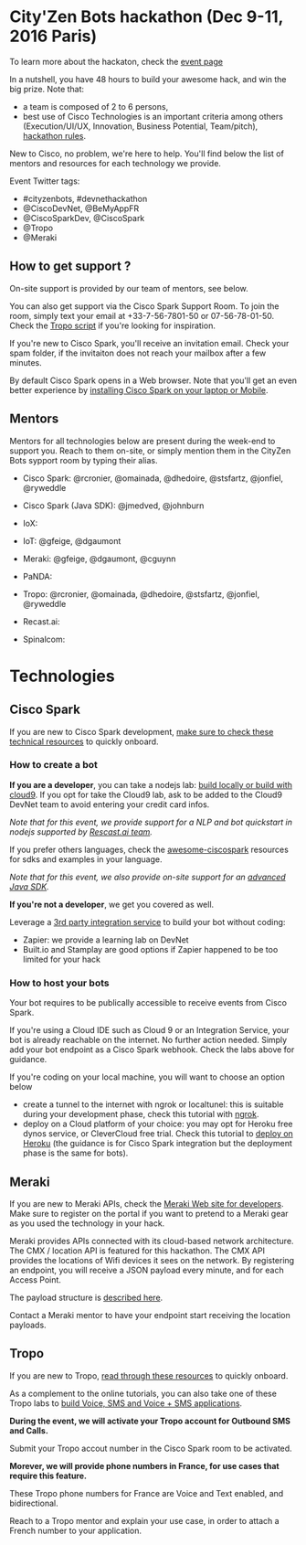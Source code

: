 # City'Zen Bots hackathon (Dec 9-11, 2016 Paris)

To learn more about the hackaton, check the [event page](http://cityzenbotshackathon.bemyapp.com/)

In a nutshell, you have 48 hours to build your awesome hack, and win the big prize.
Note that:
- a team is composed of 2 to 6 persons, 
- best use of Cisco Technologies is an important criteria among others (Execution/UI/UX, Innovation, Business Potential, Team/pitch), [hackathon rules](https://docs.google.com/document/d/1XAuNx0UaJKlNqss2CX9MvtZkZnw1QqG6i3wIm31-3gc/edit). 

New to Cisco, no problem, we're here to help.
You'll find below the list of mentors and resources for each technology we provide.

Event Twitter tags: 
- #cityzenbots, #devnethackathon 
- @CiscoDevNet, @BeMyAppFR
- @CiscoSparkDev, @CiscoSpark
- @Tropo
- @Meraki


## How to get support ?

On-site support is provided by our team of mentors, see below.

You can also get support via the Cisco Spark Support Room.
To join the room, simply text your email at +33-7-56-7801-50 or 07-56-78-01-50.
Check the [Tropo script](survey-and-bridge.js) if you're looking for inspiration. 

If you're new to Cisco Spark, you'll receive an invitation email.
Check your spam folder, if the invitaiton does not reach your mailbox after a few minutes.

By default Cisco Spark opens in a Web browser.
Note that you'll get an even better experience by [installing Cisco Spark on your laptop or Mobile](https://www.ciscospark.com/downloads.html).


## Mentors

Mentors for all technologies below are present during the week-end to support you.
Reach to them on-site, or simply mention them in the CityZen Bots sypport room by typing their alias.

- Cisco Spark: @rcronier, @omainada, @dhedoire, @stsfartz, @jonfiel, @ryweddle
- Cisco Spark (Java SDK): @jmedved, @johnburn
- IoX: 
- IoT: @gfeige, @dgaumont
- Meraki: @gfeige, @dgaumont, @cguynn
- PaNDA: 
- Tropo: @rcronier, @omainada, @dhedoire, @stsfartz, @jonfiel, @ryweddle

- Recast.ai: 
- Spinalcom: 


# Technologies

## Cisco Spark

If you are new to Cisco Spark development, [make sure to check these technical resources](https://github.com/ObjectIsAdvantag/hackathon-resources#cisco-spark-cloud-collaboration-apis) to quickly onboard.


### How to create a bot

**If you are a developer**, you can take a nodejs lab: 
[build locally or build with cloud9](https://github.com/CiscoDevNet/codemotion-milan-2016#from-zero-to-enterprise-chatbots-with-cisco-spark-apis).
If you opt for take the Cloud9 lab, ask to be added to the Cloud9 DevNet team to avoid entering your credit card infos.

_Note that for this event, we provide support for a NLP and bot quickstart in nodejs supported by [Rescast.ai team](https://github.com/RecastAI/starter-bot-ciscoSpark)._ 

If you prefer others languages, check the [awesome-ciscospark](https://github.com/CiscoDevNet/awesome-ciscospark) resources for sdks and examples in your language.

_Note that for this event, we also provide on-site support for an [advanced Java SDK](https://github.com/CiscoDevNet/odl-sparkbot)._


**If you're not a developer**, we get you covered as well. 

Leverage a [3rd party integration service](https://github.com/CiscoDevNet/awesome-ciscospark#integration-services) to build your bot without coding:
- Zapier: we provide a learning lab on DevNet
- Built.io and Stamplay are good options if Zapier happened to be too limited for your hack


### How to host your bots

Your bot requires to be publically accessible to receive events from Cisco Spark.

If you're using a Cloud IDE such as Cloud 9 or an Integration Service, your bot is already reachable on the internet.
No further action needed. Simply add your bot endpoint as a Cisco Spark webhook. Check the labs above for guidance.

If you're coding on your local machine, you will want to choose an option below
- create a tunnel to the internet with ngrok or localtunel: this is suitable during your development phase, check this tutorial with [ngrok](https://github.com/CiscoDevNet/codemotion-milan-2016/blob/master/labs/SPARK-2-Run-a-Cisco-Spark-Bot-locally.pdf).
- deploy on a Cloud platform of your choice: you may opt for Heroku free dynos service, or CleverCloud free trial. Check this tutorial to [deploy on Heroku](https://github.com/CiscoDevNet/codemotion-milan-2016/blob/master/labs/SPARK-5-Deploy-a-Cisco-Spark-Integration.pdf) (the guidance is for Cisco Spark integration but the deployment phase is the same for bots).


## Meraki

If you are new to Meraki APIs, check the [Meraki Web site for developers](http://developers.meraki.com/).
Make sure to register on the portal if you want to pretend to a Meraki gear as you used the technology in your hack.

Meraki provides APIs connected with its cloud-based network architecture. 
The CMX / location API is featured for this hackathon.
The CMX API provides the locations of Wifi devices it sees on the network.
By registering an endpoint, you will receive a JSON payload every minute, and for each Access Point.  

The payload structure is [described here](http://developers.meraki.com/tagged/Location/chrono).


Contact a Meraki mentor to have your endpoint start receiving the location payloads.


## Tropo

If you are new to Tropo, [read through these resources](https://github.com/ObjectIsAdvantag/hackathon-resources#tropo-starter-guide-voice--sms-phone-communications) to quickly onboard.

As a complement to the online tutorials, you can also take one of these Tropo labs to [build Voice, SMS and Voice + SMS applications](https://github.com/CiscoDevNet/codemotion-milan-2016#add-sms-and-voice-to-your-apps-using-tropo-apis).


**During the event, we will activate your Tropo account for Outbound SMS and Calls.**

Submit your Tropo accout number in the Cisco Spark room to be activated. 


**Morever, we will provide phone numbers in France, for use cases that require this feature.**

These Tropo phone numbers for France are Voice and Text enabled, and bidirectional.

Reach to a Tropo mentor and explain your use case, in order to attach a French number to your application.

